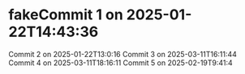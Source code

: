 # fakeCommit 1 on 2025-01-22T14:43:36
Commit 2 on 2025-01-22T13:0:16
Commit 3 on 2025-03-11T16:11:44
Commit 4 on 2025-03-11T18:16:11
Commit 5 on 2025-02-19T9:41:4
